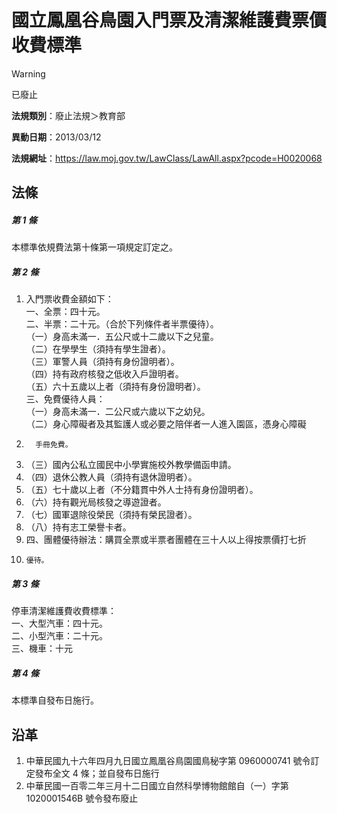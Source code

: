 # 國立鳳凰谷鳥園入門票及清潔維護費票價收費標準


> [!WARNING]
> 已廢止


**法規類別**：廢止法規＞教育部

**異動日期**：2013/03/12  

**法規網址**：https://law.moj.gov.tw/LawClass/LawAll.aspx?pcode=H0020068



## 法條
##### 第 1 條
本標準依規費法第十條第一項規定訂定之。

##### 第 2 條
1. 入門票收費金額如下：   
一、全票：四十元。   
二、半票：二十元。（合於下列條件者半票優待）。   
（一）身高未滿一．五公尺或十二歲以下之兒童。   
（二）在學學生（須持有學生證者）。   
（三）軍警人員（須持有身份證明者）。   
（四）持有政府核發之低收入戶證明者。   
（五）六十五歲以上者（須持有身份證明者）。   
三、免費優待人員：   
（一）身高未滿一．二公尺或六歲以下之幼兒。  
（二）身心障礙者及其監護人或必要之陪伴者一人進入園區，憑身心障礙
1.       手冊免費。
1. （三）國內公私立國民中小學實施校外教學備函申請。
1. （四）退休公教人員（須持有退休證明者）。
1. （五）七十歲以上者（不分籍貫中外人士持有身份證明者）。
1. （六）持有觀光局核發之導遊證者。
1. （七）國軍退除役榮民（須持有榮民證者）。
1. （八）持有志工榮譽卡者。
1. 四、團體優待辦法：購買全票或半票者團體在三十人以上得按票價打七折
1.     優待。

##### 第 3 條
停車清潔維護費收費標準：   
一、大型汽車：四十元。   
二、小型汽車：二十元。   
三、機車：十元

##### 第 4 條
本標準自發布日施行。

## 沿革
1. 中華民國九十六年四月九日國立鳳凰谷鳥園國鳥秘字第 0960000741 號令訂定發布全文 4  條；並自發布日施行
1. 中華民國一百零二年三月十二日國立自然科學博物館館自（一）字第 1020001546B  號令發布廢止
